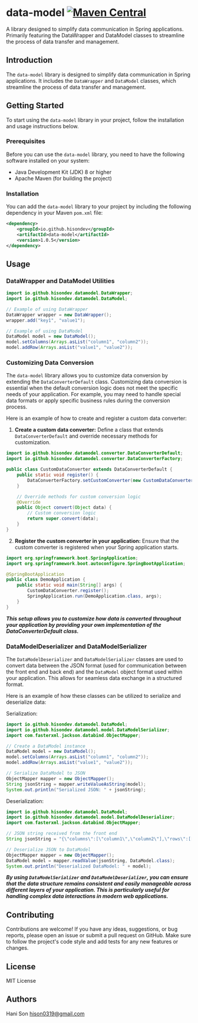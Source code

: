 # data-model [![Maven Central](https://img.shields.io/maven-central/v/io.github.hisondev/data-model.svg?label=Maven%20Central)](https://mvnrepository.com/artifact/io.github.hisondev/data-model)
A library designed to simplify data communication in Spring applications. Primarily featuring the DataWrapper and DataModel classes to streamline the process of data transfer and management.

## Introduction
The `data-model` library is designed to simplify data communication in Spring applications. It includes the `DataWrapper` and `DataModel` classes, which streamline the process of data transfer and management.

## Getting Started
To start using the `data-model` library in your project, follow the installation and usage instructions below.

### Prerequisites
Before you can use the `data-model` library, you need to have the following software installed on your system:
- Java Development Kit (JDK) 8 or higher
- Apache Maven (for building the project)

### Installation
You can add the `data-model` library to your project by including the following dependency in your Maven `pom.xml` file:

```xml
<dependency>
    <groupId>io.github.hisondev</groupId>
    <artifactId>data-model</artifactId>
    <version>1.0.5</version>
</dependency>
```

## Usage
### DataWrapper and DataModel Utilities
```java
import io.github.hisondev.datamodel.DataWrapper;
import io.github.hisondev.datamodel.DataModel;

// Example of using DataWrapper
DataWrapper wrapper = new DataWrapper();
wrapper.add("key1", "value1");

// Example of using DataModel
DataModel model = new DataModel();
model.setColumns(Arrays.asList("column1", "column2"));
model.addRow(Arrays.asList("value1", "value2"));
```

### Customizing Data Conversion
The `data-model` library allows you to customize data conversion by extending the `DataConverterDefault` class. Customizing data conversion is essential when the default conversion logic does not meet the specific needs of your application. For example, you may need to handle special data formats or apply specific business rules during the conversion process.

Here is an example of how to create and register a custom data converter:

1. **Create a custom data converter:**
Define a class that extends `DataConverterDefault` and override necessary methods for customization.

```java
import io.github.hisondev.datamodel.converter.DataConverterDefault;
import io.github.hisondev.datamodel.converter.DataConverterFactory;

public class CustomDataConverter extends DataConverterDefault {
    public static void register() {
        DataConverterFactory.setCustomConverter(new CustomDataConverter());
    }

    // Override methods for custom conversion logic
    @Override
    public Object convert(Object data) {
        // Custom conversion logic
        return super.convert(data);
    }
}
```

2. **Register the custom converter in your application:**
Ensure that the custom converter is registered when your Spring application starts.

```java
import org.springframework.boot.SpringApplication;
import org.springframework.boot.autoconfigure.SpringBootApplication;

@SpringBootApplication
public class DemoApplication {
    public static void main(String[] args) {
        CustomDataConverter.register();
        SpringApplication.run(DemoApplication.class, args);
    }
}
```
***This setup allows you to customize how data is converted throughout your application by providing your own implementation of the DataConverterDefault class.***

### DataModelDeserializer and DataModelSerializer
The `DataModelDeserializer` and `DataModelSerializer` classes are used to convert data between the JSON format (used for communication between the front end and back end) and the `DataModel` object format used within your application. This allows for seamless data exchange in a structured format.

Here is an example of how these classes can be utilized to serialize and deserialize data:

Serialization:
```java
import io.github.hisondev.datamodel.DataModel;
import io.github.hisondev.datamodel.model.DataModelSerializer;
import com.fasterxml.jackson.databind.ObjectMapper;

// Create a DataModel instance
DataModel model = new DataModel();
model.setColumns(Arrays.asList("column1", "column2"));
model.addRow(Arrays.asList("value1", "value2"));

// Serialize DataModel to JSON
ObjectMapper mapper = new ObjectMapper();
String jsonString = mapper.writeValueAsString(model);
System.out.println("Serialized JSON: " + jsonString);
```

Deserialization:
```java
import io.github.hisondev.datamodel.DataModel;
import io.github.hisondev.datamodel.model.DataModelDeserializer;
import com.fasterxml.jackson.databind.ObjectMapper;

// JSON string received from the front end
String jsonString = "{\"columns\":[\"column1\",\"column2\"],\"rows\":[[\"value1\",\"value2\"]]}";

// Deserialize JSON to DataModel
ObjectMapper mapper = new ObjectMapper();
DataModel model = mapper.readValue(jsonString, DataModel.class);
System.out.println("Deserialized DataModel: " + model);
```
***By using `DataModelSerializer` and `DataModelDeserializer`, you can ensure that the data structure remains consistent and easily manageable across different layers of your application. This is particularly useful for handling complex data interactions in modern web applications.***

## Contributing
Contributions are welcome! If you have any ideas, suggestions, or bug reports, please open an issue or submit a pull request on GitHub. Make sure to follow the project's code style and add tests for any new features or changes.

## License
MIT License

## Authors
Hani Son
hison0319@gmail.com
